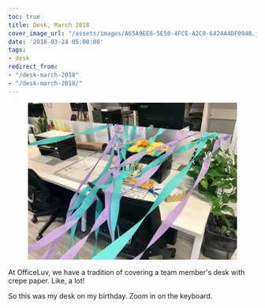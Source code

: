 ```yaml
---
toc: true
title: Desk, March 2018
cover_image_url: "/assets/images/A65A9EE6-5E50-4FCE-A2C0-6424A4DF0948.jpeg"
date: '2018-03-24 05:00:00'
tags:
- desk
redirect_from:
- "/desk-march-2018"
- "/desk-march-2018/"
---
```


<figure class="kg-card kg-image-card"><img src="/assets/images/A65A9EE6-5E50-4FCE-A2C0-6424A4DF0948.jpeg" /></figure>

At OfficeLuv, we have a tradition of covering a team member's desk with crepe paper. Like, a lot!

So this was my desk on my birthday. Zoom in on the keyboard.

